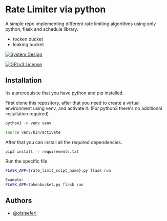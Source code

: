 
# Rate Limiter via python

A simple repo implementing different rate limiting algorithms using only python, flask and schedule library.
 - tocken bucket
 - leaking bucket

[![System Design](https://img.shields.io/badge/system--design-rate--limiter-brightgreen?style=for-the-badge)]()

[![GPLv3 License](https://img.shields.io/badge/License-GPL%20v3-green.svg)](https://opensource.org/licenses/)


## Installation

Its a prerequisite that you have python and pip installed.

First clone this repository, after that you need to create a virtual environment using venv, and activate it. (For python3 there's no additional installation required)

```bash
python3 -m venv venv

source venv/bin/activate
```
After that you can install all the required dependencies.

```bash
pip3 install -r requirements.txt
```

Run the specific file
```bash
FLASK_APP={rate_limit_scipt_name}.py flask run

Example:
FLASK_APP=tokenbucket.py flask run
```


    
## Authors

- [@olsiseferi](https://www.linkedin.com/in/olsi-seferi/)



